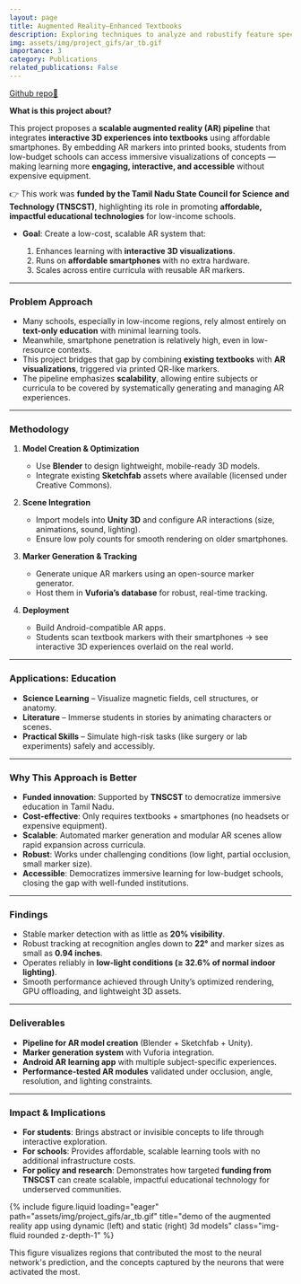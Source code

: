 ```yaml
---
layout: page
title: Augmented Reality–Enhanced Textbooks
description: Exploring techniques to analyze and robustify feature specific dissections of neural networks
img: assets/img/project_gifs/ar_tb.gif
importance: 3
category: Publications
related_publications: False
---
```


[Github repo🔗](https://github.com/kumar-selvakumaran/RobAn_veriml)


**What is this project about?**

This project proposes a **scalable augmented reality (AR) pipeline** that integrates **interactive 3D experiences into textbooks** using affordable smartphones. By embedding AR markers into printed books, students from low-budget schools can access immersive visualizations of concepts — making learning more **engaging, interactive, and accessible** without expensive equipment.

👉 This work was **funded by the Tamil Nadu State Council for Science and Technology (TNSCST)**, highlighting its role in promoting **affordable, impactful educational technologies** for low-income schools.

* **Goal**: Create a low-cost, scalable AR system that:

  1. Enhances learning with **interactive 3D visualizations**.
  2. Runs on **affordable smartphones** with no extra hardware.
  3. Scales across entire curricula with reusable AR markers.

---

### Problem Approach

* Many schools, especially in low-income regions, rely almost entirely on **text-only education** with minimal learning tools.
* Meanwhile, smartphone penetration is relatively high, even in low-resource contexts.
* This project bridges that gap by combining **existing textbooks** with **AR visualizations**, triggered via printed QR-like markers.
* The pipeline emphasizes **scalability**, allowing entire subjects or curricula to be covered by systematically generating and managing AR experiences.

---

### Methodology

1. **Model Creation & Optimization**

   * Use **Blender** to design lightweight, mobile-ready 3D models.
   * Integrate existing **Sketchfab** assets where available (licensed under Creative Commons).

2. **Scene Integration**

   * Import models into **Unity 3D** and configure AR interactions (size, animations, sound, lighting).
   * Ensure low poly counts for smooth rendering on older smartphones.

3. **Marker Generation & Tracking**

   * Generate unique AR markers using an open-source marker generator.
   * Host them in **Vuforia’s database** for robust, real-time tracking.

4. **Deployment**

   * Build Android-compatible AR apps.
   * Students scan textbook markers with their smartphones → see interactive 3D experiences overlaid on the real world.

---

### Applications: Education

* **Science Learning** – Visualize magnetic fields, cell structures, or anatomy.
* **Literature** – Immerse students in stories by animating characters or scenes.
* **Practical Skills** – Simulate high-risk tasks (like surgery or lab experiments) safely and accessibly.

---

### Why This Approach is Better

* **Funded innovation**: Supported by **TNSCST** to democratize immersive education in Tamil Nadu.
* **Cost-effective**: Only requires textbooks + smartphones (no headsets or expensive equipment).
* **Scalable**: Automated marker generation and modular AR scenes allow rapid expansion across curricula.
* **Robust**: Works under challenging conditions (low light, partial occlusion, small marker size).
* **Accessible**: Democratizes immersive learning for low-budget schools, closing the gap with well-funded institutions.

---

### Findings

* Stable marker detection with as little as **20% visibility**.
* Robust tracking at recognition angles down to **22°** and marker sizes as small as **0.94 inches**.
* Operates reliably in **low-light conditions (≥ 32.6% of normal indoor lighting)**.
* Smooth performance achieved through Unity’s optimized rendering, GPU offloading, and lightweight 3D assets.

---

### Deliverables

* **Pipeline for AR model creation** (Blender + Sketchfab + Unity).
* **Marker generation system** with Vuforia integration.
* **Android AR learning app** with multiple subject-specific experiences.
* **Performance-tested AR modules** validated under occlusion, angle, resolution, and lighting constraints.

---

### Impact & Implications

* **For students**: Brings abstract or invisible concepts to life through interactive exploration.
* **For schools**: Provides affordable, scalable learning tools with no additional infrastructure costs.
* **For policy and research**: Demonstrates how targeted **funding from TNSCST** can create scalable, impactful educational technology for underserved communities.

{% include figure.liquid loading="eager" path="assets/img/project_gifs/ar_tb.gif" title="demo of the augmented reality app using dynamic (left) and static (right) 3d models" class="img-fluid rounded z-depth-1" %}
<div class="caption">
    This figure visualizes regions that contributed the most to the neural network's prediction, and the concepts captured by the neurons that were activated the most.
</div>
